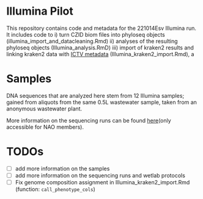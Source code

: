 # Illumina Pilot
This repository contains code and metadata for the 221014Esv Illumina run. It includes code to
i) turn CZID biom files into phyloseq objects (illumina_import_and_datacleaning.Rmd)
ii) analyses of the resulting phyloseq objects (Illumina_analysis.RmD)
iii) import of kraken2 results and linking kraken2 data with [ICTV metadata](https://ictv.global/vmr) (Illumina_kraken2_import.Rmd), a
# Samples
DNA sequences that are analyzed here stem from 12 Illumina samples; gained from aliquots from the same 0.5L wastewater sample, taken from an anonymous wastewater plant.

More information on the sequencing runs can be found [here](https://docs.google.com/document/d/1QiYgZGewYyg2gFzawYGRzTuMXbvwpJsTy27k3IrH3fQ/edit#)(only accessible for NAO members).

# TODOs
- [ ] add more information on the samples
- [ ] add more information on the sequencing runs and wetlab protocols
- [ ] Fix genome composition assignment in Illumina_kraken2_import.Rmd (function: `call_phenotype_cols`)